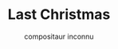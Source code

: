 ---
layout: "layouts/playing.html"
tags: "scores"
title: "Last Christmas"
author: "compositaur inconnu"
style: "pop"
mei_file: "./Last_Christmas.mei"
---